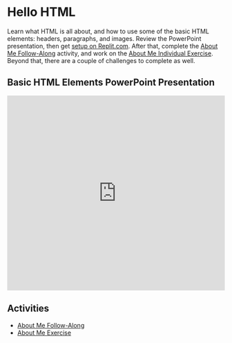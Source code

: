 # Hello HTML
Learn what HTML is all about, and how to use some of the basic HTML elements: headers, paragraphs, and images. Review the PowerPoint presentation, then get [setup on Replit.com](../ReplSetup.md). After that, complete the [About Me Follow-Along](AboutMeFollowAlong.md) activity, and work on the [About Me Individual Exercise](AboutMeIndividual.md). Beyond that, there are a couple of challenges to complete as well.

## Basic HTML Elements PowerPoint Presentation
<iframe src='https://view.officeapps.live.com/op/embed.aspx?src=https://hylandtechoutreach.github.io/bgcneo/Session5HtmlIntro/HelloHtml.pptx' width='100%' height='450px' frameborder='0'></iframe>

## Activities
- [About Me Follow-Along](AboutMeFollowAlong.md)
- [About Me Exercise](AboutMeIndividual.md)
